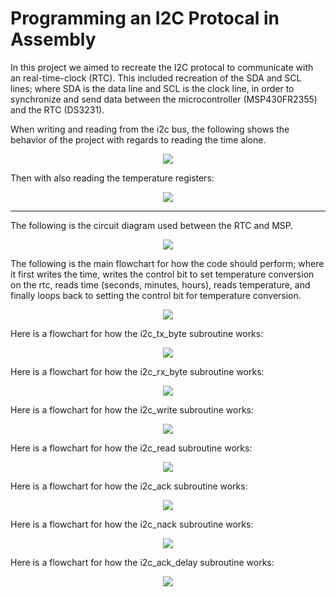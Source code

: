 # Programming an I2C Protocal in Assembly

In this project we aimed to recreate the I2C protocal to communicate with an real-time-clock (RTC). This included recreation of the SDA and SCL lines; where SDA is the data line and SCL is the clock line, in order to synchronize and send data between the microcontroller (MSP430FR2355) and the RTC (DS3231).

When writing and reading from the i2c bus, the following shows the behavior of the project with regards to reading the time alone.

<div align="center">
    <img src="assets/reading-time.png">
</div>

Then with also reading the temperature registers:
<div align="center">
    <img src="assets/read-time-&-temp-entire.png">
</div>

---

The following is the circuit diagram used between the RTC and MSP.

<div align="center">
    <img src="assets/circuit_diagram.svg">
</div>

The following is the main flowchart for how the code should perform; where it first writes the time, writes the control bit to set temperature conversion on the rtc, reads time (seconds, minutes, hours), reads temperature, and finally loops back to setting the control bit for temperature conversion.

<div align="center">
    <img src="assets/main.svg">
</div>

Here is a flowchart for how the i2c_tx_byte subroutine works:

<div align="center">
    <img src="assets/i2c_tx_byte.svg">
</div>

Here is a flowchart for how the i2c_rx_byte subroutine works:

<div align="center">
    <img src="assets/i2c_rx_byte.svg">
</div>

Here is a flowchart for how the i2c_write subroutine works:

<div align="center">
    <img src="assets/i2c_write.svg">
</div>

Here is a flowchart for how the i2c_read subroutine works:

<div align="center">
    <img src="assets/i2c_read.svg">
</div>

Here is a flowchart for how the i2c_ack subroutine works:

<div align="center">
    <img src="assets/i2c_ack.svg">
</div>

Here is a flowchart for how the i2c_nack subroutine works:

<div align="center">
    <img src="assets/i2c_tx_nack.svg">
</div>

Here is a flowchart for how the i2c_ack_delay subroutine works:

<div align="center">
    <img src="assets/i2c_ack_delay.svg">
</div>

